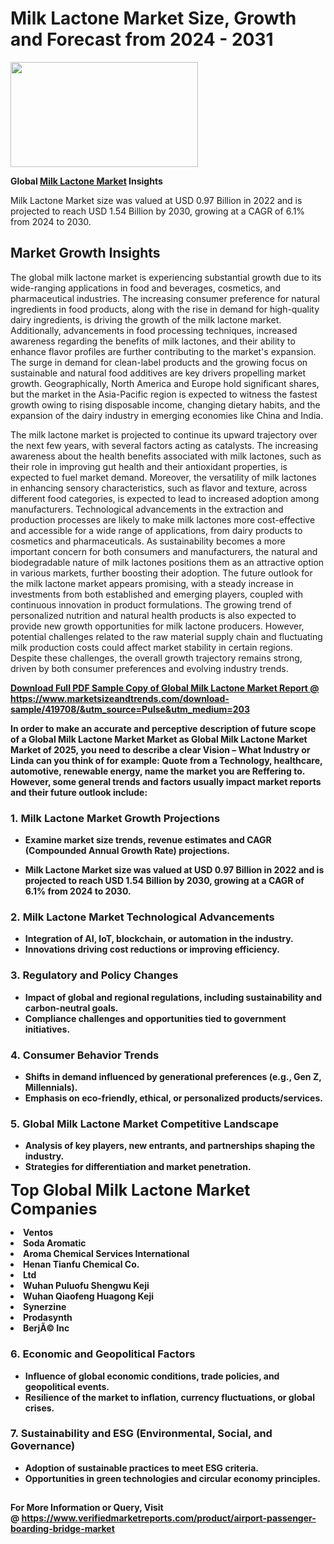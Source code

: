 <H1>Milk Lactone Market Size, Growth and Forecast from 2024 - 2031</H1><img class="aligncenter size-medium wp-image-584254" src="https://thirdeyenews.in/wp-content/uploads/2024/09/Global-Market-Research-300x168.jpeg" alt="" width="300" height="168" /><p><strong>Global&nbsp;<a href="https://www.marketsizeandtrends.com/download-sample/419708/&amp;utm_source=Pulse&amp;utm_medium=203">Milk Lactone Market</a> Insights</strong></p><p>Milk Lactone Market size was valued at USD 0.97 Billion in 2022 and is projected to reach USD 1.54 Billion by 2030, growing at a CAGR of 6.1% from 2024 to 2030.</p><p><h2>Market Growth Insights</h2> <p>The global milk lactone market is experiencing substantial growth due to its wide-ranging applications in food and beverages, cosmetics, and pharmaceutical industries. The increasing consumer preference for natural ingredients in food products, along with the rise in demand for high-quality dairy ingredients, is driving the growth of the milk lactone market. Additionally, advancements in food processing techniques, increased awareness regarding the benefits of milk lactones, and their ability to enhance flavor profiles are further contributing to the market's expansion. The surge in demand for clean-label products and the growing focus on sustainable and natural food additives are key drivers propelling market growth. Geographically, North America and Europe hold significant shares, but the market in the Asia-Pacific region is expected to witness the fastest growth owing to rising disposable income, changing dietary habits, and the expansion of the dairy industry in emerging economies like China and India.</p> <p><strong><a href="#"></a></strong></p> <p>The milk lactone market is projected to continue its upward trajectory over the next few years, with several factors acting as catalysts. The increasing awareness about the health benefits associated with milk lactones, such as their role in improving gut health and their antioxidant properties, is expected to fuel market demand. Moreover, the versatility of milk lactones in enhancing sensory characteristics, such as flavor and texture, across different food categories, is expected to lead to increased adoption among manufacturers. Technological advancements in the extraction and production processes are likely to make milk lactones more cost-effective and accessible for a wide range of applications, from dairy products to cosmetics and pharmaceuticals. As sustainability becomes a more important concern for both consumers and manufacturers, the natural and biodegradable nature of milk lactones positions them as an attractive option in various markets, further boosting their adoption. The future outlook for the milk lactone market appears promising, with a steady increase in investments from both established and emerging players, coupled with continuous innovation in product formulations. The growing trend of personalized nutrition and natural health products is also expected to provide new growth opportunities for milk lactone producers. However, potential challenges related to the raw material supply chain and fluctuating milk production costs could affect market stability in certain regions. Despite these challenges, the overall growth trajectory remains strong, driven by both consumer preferences and evolving industry trends. <p><strong><a href="#"></p><p><span class=""><strong>Download Full PDF Sample Copy of Global Milk Lactone Market Report</strong> @ <a href="https://www.marketsizeandtrends.com/download-sample/419708/&amp;utm_source=Pulse&amp;utm_medium=203" target="_blank">https://www.marketsizeandtrends.com/download-sample/419708/&amp;utm_source=Pulse&amp;utm_medium=203</a></span></p><p>In order to make an accurate and perceptive description of future scope of a Global&nbsp;Milk Lactone Market Market as Global&nbsp;Milk Lactone Market Market of 2025, you need to describe a clear Vision &ndash; What Industry or Linda can you think of for example: Quote from a Technology, healthcare, automotive, renewable energy, name the market you are Reffering to. However, some general trends and factors usually impact market reports and their future outlook include:</p><h3>1.&nbsp;<strong>Milk Lactone Market Growth Projections</strong></h3><ul><li>Examine market size trends, revenue estimates and CAGR (Compounded Annual Growth Rate) projections.</li><li><p>Milk Lactone Market size was valued at USD 0.97 Billion in 2022 and is projected to reach USD 1.54 Billion by 2030, growing at a CAGR of 6.1% from 2024 to 2030.</p></li></ul><h3>2.&nbsp;<strong>Milk Lactone Market Technological Advancements</strong></h3><ul><li>Integration of AI, IoT, blockchain, or automation in the industry.</li><li>Innovations driving cost reductions or improving efficiency.</li></ul><h3>3.&nbsp;<strong>Regulatory and Policy Changes</strong></h3><ul><li>Impact of global and regional regulations, including sustainability and carbon-neutral goals.</li><li>Compliance challenges and opportunities tied to government initiatives.</li></ul><h3>4.&nbsp;<strong>Consumer Behavior Trends</strong></h3><ul><li>Shifts in demand influenced by generational preferences (e.g., Gen Z, Millennials).</li><li>Emphasis on eco-friendly, ethical, or personalized products/services.</li></ul><h3>5.&nbsp;<strong>Global Milk Lactone Market Competitive Landscape</strong></h3><ul><li>Analysis of key players, new entrants, and partnerships shaping the industry.</li><li>Strategies for differentiation and market penetration.</li></ul><p data-pm-slice="1 1 []"><span style="color: inherit; font-family: inherit; font-size: 25px;">Top Global Milk Lactone Market Companies</span></p><div class="" data-test-id=""><p><li>Ventos</li><li> Soda Aromatic</li><li> Aroma Chemical Services International</li><li> Henan Tianfu Chemical Co.</li><li>Ltd</li><li> Wuhan Puluofu Shengwu Keji</li><li> Wuhan Qiaofeng Huagong Keji</li><li> Synerzine</li><li> Prodasynth</li><li> BerjÃ© Inc</li></p></div><h3>6.&nbsp;<strong>Economic and Geopolitical Factors</strong></h3><ul><li>Influence of global economic conditions, trade policies, and geopolitical events.</li><li>Resilience of the market to inflation, currency fluctuations, or global crises.</li></ul><h3>7.&nbsp;<strong>Sustainability and ESG (Environmental, Social, and Governance)</strong></h3><ul><li>Adoption of sustainable practices to meet ESG criteria.</li><li>Opportunities in green technologies and circular economy principles.</li></ul><h2><strong style="font-size: 14px;">For More Information or Query, Visit @&nbsp;</strong><a style="background-color: #ffffff; font-size: 14px;" href="https://www.marketsizeandtrends.com/report/milk-lactone-market/" target="_blank">https://www.verifiedmarketreports.com/product/airport-passenger-boarding-bridge-market</a></h2>
